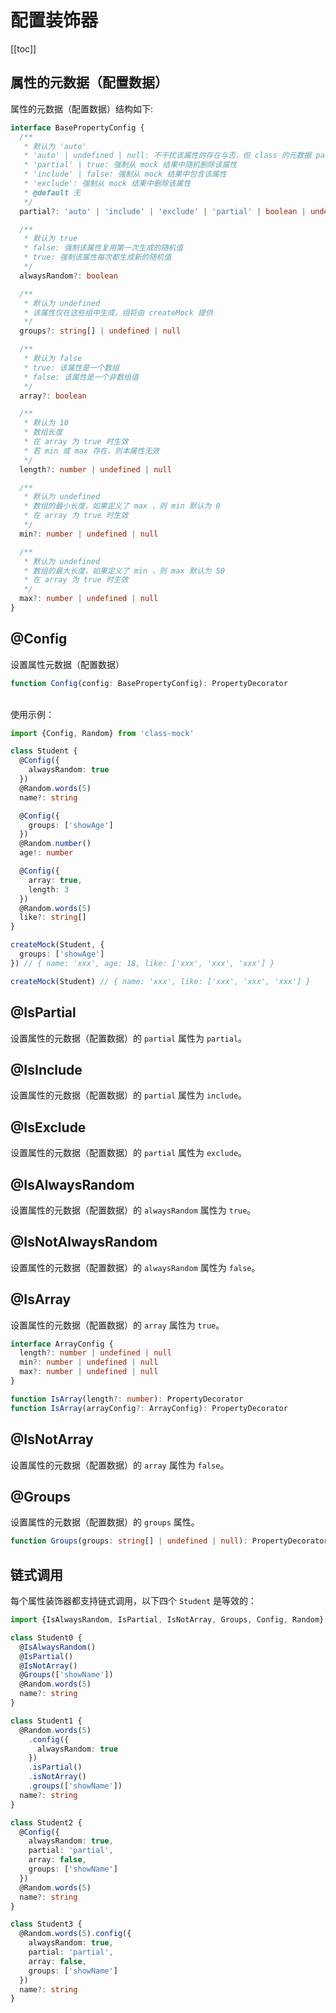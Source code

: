 # 配置装饰器

[[toc]]

## 属性的元数据（配置数据）

属性的元数据（配置数据）结构如下:

```ts
interface BasePropertyConfig {
  /**
   * 默认为 'auto'
   * 'auto' | undefined | null: 不干扰该属性的存在与否，但 class 的元数据 partial 可以覆盖它
   * 'partial' | true: 强制从 mock 结果中随机删除该属性
   * 'include' | false: 强制从 mock 结果中包含该属性
   * 'exclude': 强制从 mock 结果中删除该属性
   * @default 无
   */
  partial?: 'auto' | 'include' | 'exclude' | 'partial' | boolean | undefined | null

  /**
   * 默认为 true
   * false: 强制该属性复用第一次生成的随机值
   * true: 强制该属性每次都生成新的随机值
   */
  alwaysRandom?: boolean

  /**
   * 默认为 undefined
   * 该属性仅在这些组中生成，组将由 createMock 提供
   */
  groups?: string[] | undefined | null

  /**
   * 默认为 false
   * true: 该属性是一个数组
   * false: 该属性是一个非数组值
   */
  array?: boolean

  /**
   * 默认为 10
   * 数组长度
   * 在 array 为 true 时生效
   * 若 min 或 max 存在，则本属性无效
   */
  length?: number | undefined | null

  /**
   * 默认为 undefined
   * 数组的最小长度，如果定义了 max ，则 min 默认为 0
   * 在 array 为 true 时生效
   */
  min?: number | undefined | null

  /**
   * 默认为 undefined
   * 数组的最大长度，如果定义了 min ，则 max 默认为 50
   * 在 array 为 true 时生效
   */
  max?: number | undefined | null
}
```

## @Config

设置属性元数据（配置数据）

```ts
function Config(config: BasePropertyConfig): PropertyDecorator
```

<br/>
使用示例：

```ts
import {Config, Random} from 'class-mock'

class Student {
  @Config({
    alwaysRandom: true
  })
  @Random.words(5)
  name?: string

  @Config({
    groups: ['showAge']
  })
  @Random.number()
  age!: number

  @Config({
    array: true,
    length: 3
  })
  @Random.words(5)
  like?: string[]
}

createMock(Student, {
  groups: ['showAge']
}) // { name: 'xxx', age: 18, like: ['xxx', 'xxx', 'xxx'] }

createMock(Student) // { name: 'xxx', like: ['xxx', 'xxx', 'xxx'] }
```

## @IsPartial

设置属性的元数据（配置数据）的 `partial` 属性为 `partial`。

## @IsInclude

设置属性的元数据（配置数据）的 `partial` 属性为 `include`。

## @IsExclude

设置属性的元数据（配置数据）的 `partial` 属性为 `exclude`。

## @IsAlwaysRandom

设置属性的元数据（配置数据）的 `alwaysRandom` 属性为 `true`。

## @IsNotAlwaysRandom

设置属性的元数据（配置数据）的 `alwaysRandom` 属性为 `false`。

## @IsArray

设置属性的元数据（配置数据）的 `array` 属性为 `true`。

```ts
interface ArrayConfig {
  length?: number | undefined | null
  min?: number | undefined | null
  max?: number | undefined | null
}

function IsArray(length?: number): PropertyDecorator
function IsArray(arrayConfig?: ArrayConfig): PropertyDecorator
```

## @IsNotArray

设置属性的元数据（配置数据）的 `array` 属性为 `false`。

## @Groups

设置属性的元数据（配置数据）的 `groups` 属性。

```ts
function Groups(groups: string[] | undefined | null): PropertyDecorator
```

## 链式调用

每个属性装饰器都支持链式调用，以下四个 `Student` 是等效的：

```ts
import {IsAlwaysRandom, IsPartial, IsNotArray, Groups, Config, Random} from 'class-mock'

class Student0 {
  @IsAlwaysRandom()
  @IsPartial()
  @IsNotArray()
  @Groups(['showName'])
  @Random.words(5)
  name?: string
}

class Student1 {
  @Random.words(5)
    .config({
      alwaysRandom: true
    })
    .isPartial()
    .isNotArray()
    .groups(['showName'])
  name?: string
}

class Student2 {
  @Config({
    alwaysRandom: true,
    partial: 'partial',
    array: false,
    groups: ['showName']
  })
  @Random.words(5)
  name?: string
}

class Student3 {
  @Random.words(5).config({
    alwaysRandom: true,
    partial: 'partial',
    array: false,
    groups: ['showName']
  })
  name?: string
}
```
